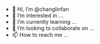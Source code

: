 - 👋 Hi, I’m @changlinfan
- 👀 I’m interested in ...
- 🌱 I’m currently learning ...
- 💞️ I’m looking to collaborate on ...
- 📫 How to reach me ...

<!---
changlinfan/changlinfan is a ✨ special ✨ repository because its `README.md` (this file) appears on your GitHub profile.
You can click the Preview link to take a look at your changes.
--->
